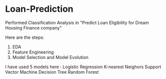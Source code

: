 # Loan-Prediction
Performed Classification Analysis in "Predict Loan Eligibility for Dream Housing Finance company"

Here are the steps:
1) EDA
2) Feature Engineering
3) Model Selection and Model Evolution


I have used 5 models here :
Logistic Regression
K-nearest Neighors
Support Vector Machine
Decision Tree
Random Forest
